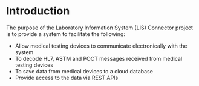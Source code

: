 # Introduction

The purpose of the Laboratory Information System \(LIS\) Connector project is to provide a system to facilitate the following:

* Allow medical testing devices to communicate electronically with the system
* To decode HL7, ASTM and POCT messages received from medical testing devices
* To save data from medical devices to a cloud database
* Provide access to the data via REST APIs

